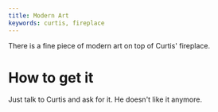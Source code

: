 ```yaml
---
title: Modern Art
keywords: curtis, fireplace
---
```


There is a fine piece of modern art on top of Curtis' fireplace.

# How to get it
Just talk to Curtis and ask for it. He doesn't like it anymore.
